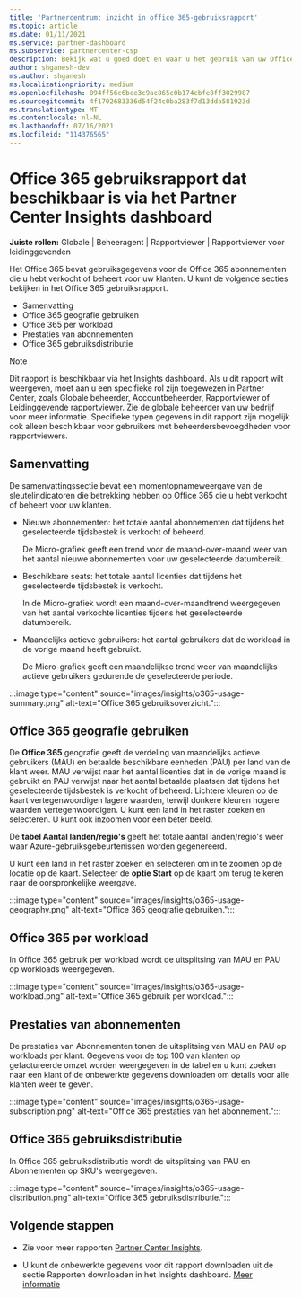 ```yaml
---
title: 'Partnercentrum: inzicht in office 365-gebruiksrapport'
ms.topic: article
ms.date: 01/11/2021
ms.service: partner-dashboard
ms.subservice: partnercenter-csp
description: Bekijk wat u goed doet en waar u het gebruik van uw Office 365 die u voor uw klanten verkoopt of beheert, kunt verbeteren.
author: shganesh-dev
ms.author: shganesh
ms.localizationpriority: medium
ms.openlocfilehash: 094ff56c6bce3c9ac865c0b174cbfe8ff3029987
ms.sourcegitcommit: 4f1702683336d54f24c0ba283f7d13dda581923d
ms.translationtype: MT
ms.contentlocale: nl-NL
ms.lasthandoff: 07/16/2021
ms.locfileid: "114376565"
---
```

# <a name="office-365-usage-report-available-from-the-partner-center-insights-dashboard"></a>Office 365 gebruiksrapport dat beschikbaar is via het Partner Center Insights dashboard

**Juiste rollen:** Globale | Beheeragent | Rapportviewer | Rapportviewer voor leidinggevenden

Het Office 365 bevat gebruiksgegevens voor de Office 365 abonnementen die u hebt verkocht of beheert voor uw klanten. U kunt de volgende secties bekijken in het Office 365 gebruiksrapport.

- Samenvatting
- Office 365 geografie gebruiken
- Office 365 per workload
- Prestaties van abonnementen
- Office 365 gebruiksdistributie

 > [!NOTE]
 > Dit rapport is beschikbaar via het Insights dashboard. Als u dit rapport wilt weergeven, moet aan u een specifieke rol zijn toegewezen in Partner Center, zoals Globale beheerder, Accountbeheerder, Rapportviewer of Leidinggevende rapportviewer. Zie de globale beheerder van uw bedrijf voor meer informatie. Specifieke typen gegevens in dit rapport zijn mogelijk ook alleen beschikbaar voor gebruikers met beheerdersbevoegdheden voor rapportviewers.

## <a name="summary"></a>Samenvatting

De samenvattingssectie bevat een momentopnameweergave van de sleutelindicatoren die betrekking hebben op Office 365 die u hebt verkocht of beheert voor uw klanten.  

- Nieuwe abonnementen: het totale aantal abonnementen dat tijdens het geselecteerde tijdsbestek is verkocht of beheerd.

   De Micro-grafiek geeft een trend voor de maand-over-maand weer van het aantal nieuwe abonnementen voor uw geselecteerde datumbereik.

- Beschikbare seats: het totale aantal licenties dat tijdens het geselecteerde tijdsbestek is verkocht.

   In de Micro-grafiek wordt een maand-over-maandtrend weergegeven van het aantal verkochte licenties tijdens het geselecteerde datumbereik.

- Maandelijks actieve gebruikers: het aantal gebruikers dat de workload in de vorige maand heeft gebruikt. 

   De Micro-grafiek geeft een maandelijkse trend weer van maandelijks actieve gebruikers gedurende de geselecteerde periode.

:::image type="content" source="images/insights/o365-usage-summary.png" alt-text="Office 365 gebruiksoverzicht.":::

## <a name="office-365-usage-by-geography"></a>Office 365 geografie gebruiken

De **Office 365** geografie geeft de verdeling van maandelijks actieve gebruikers (MAU) en betaalde beschikbare eenheden (PAU) per land van de klant weer. MAU verwijst naar het aantal licenties dat in de vorige maand is gebruikt en PAU verwijst naar het aantal betaalde plaatsen dat tijdens het geselecteerde tijdsbestek is verkocht of beheerd. Lichtere kleuren op de kaart vertegenwoordigen lagere waarden, terwijl donkere kleuren hogere waarden vertegenwoordigen. U kunt een land in het raster zoeken en selecteren. U kunt ook inzoomen voor een beter beeld.

De **tabel Aantal landen/regio's** geeft het totale aantal landen/regio's weer waar Azure-gebruiksgebeurtenissen worden gegenereerd.

U kunt een land in het raster zoeken en selecteren om in te zoomen op de locatie op de kaart. Selecteer de **optie Start** op de kaart om terug te keren naar de oorspronkelijke weergave.


:::image type="content" source="images/insights/o365-usage-geography.png" alt-text="Office 365 geografie gebruiken.":::

## <a name="office-365-usage-by-workload"></a>Office 365 per workload

In Office 365 gebruik per workload wordt de uitsplitsing van MAU en PAU op workloads weergegeven.

:::image type="content" source="images/insights/o365-usage-workload.png" alt-text="Office 365 gebruik per workload.":::

## <a name="subscriptions-performance"></a>Prestaties van abonnementen

De prestaties van Abonnementen tonen de uitsplitsing van MAU en PAU op workloads per klant. Gegevens voor de top 100 van klanten op gefactureerde omzet worden weergegeven in de tabel en u kunt zoeken naar een klant of de onbewerkte gegevens downloaden om details voor alle klanten weer te geven.

:::image type="content" source="images/insights/o365-usage-subscription.png" alt-text="Office 365 prestaties van het abonnement.":::

## <a name="office-365-usage-distribution"></a>Office 365 gebruiksdistributie

In Office 365 gebruiksdistributie wordt de uitsplitsing van PAU en Abonnementen op SKU's weergegeven.

:::image type="content" source="images/insights/o365-usage-distribution.png" alt-text="Office 365 gebruiksdistributie.":::

## <a name="next-steps"></a>Volgende stappen

- Zie voor meer rapporten [Partner Center Insights](partner-center-insights.md).

- U kunt de onbewerkte gegevens voor dit rapport downloaden uit de sectie Rapporten downloaden in het Insights dashboard. [Meer informatie](insights-download-reports.md) 
